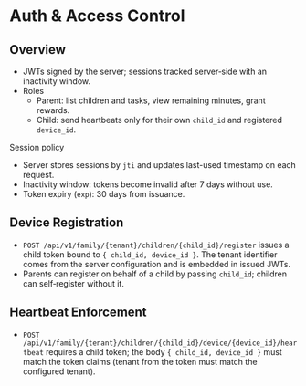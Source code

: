 # Auth & Access Control

## Overview

- JWTs signed by the server; sessions tracked server‑side with an inactivity window.
- Roles
  - Parent: list children and tasks, view remaining minutes, grant rewards.
  - Child: send heartbeats only for their own `child_id` and registered `device_id`.

Session policy
- Server stores sessions by `jti` and updates last-used timestamp on each request.
- Inactivity window: tokens become invalid after 7 days without use.
- Token expiry (`exp`): 30 days from issuance.

## Device Registration

- `POST /api/v1/family/{tenant}/children/{child_id}/register` issues a child token bound to `{ child_id, device_id }`. The tenant identifier comes from the server configuration and is embedded in issued JWTs.
- Parents can register on behalf of a child by passing `child_id`; children can self‑register without it.

## Heartbeat Enforcement

- `POST /api/v1/family/{tenant}/children/{child_id}/device/{device_id}/heartbeat` requires a child token; the body `{ child_id, device_id }` must match the token claims (tenant from the token must match the configured tenant).
